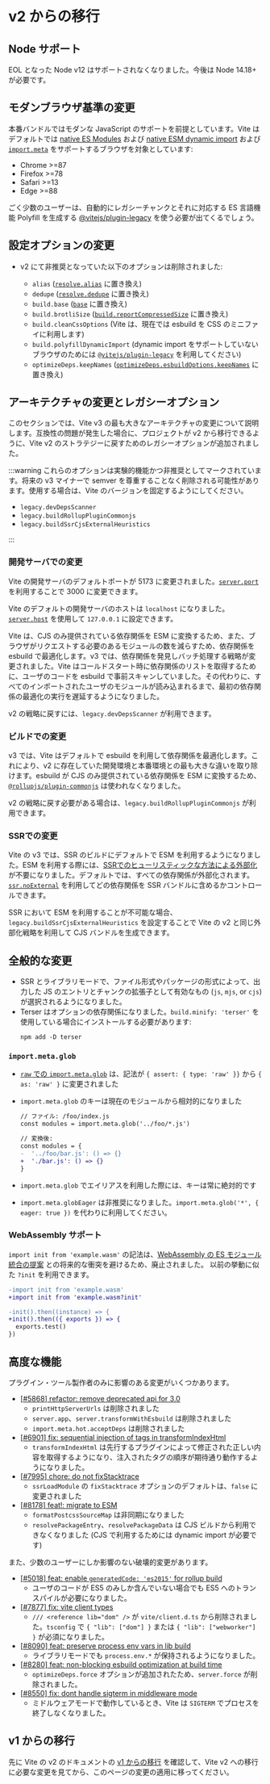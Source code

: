 # v2 からの移行

## Node サポート

EOL となった Node v12 はサポートされなくなりました。今後は Node 14.18+ が必要です。

## モダンブラウザ基準の変更

本番バンドルではモダンな JavaScript のサポートを前提としています。Vite はデフォルトでは [native ES Modules](https://caniuse.com/es6-module) および [native ESM dynamic import](https://caniuse.com/es6-module-dynamic-import) および [`import.meta`](https://caniuse.com/mdn-javascript_statements_import_meta) をサポートするブラウザを対象としています:

- Chrome >=87
- Firefox >=78
- Safari >=13
- Edge >=88

ごく少数のユーザーは、自動的にレガシーチャンクとそれに対応する ES 言語機能 Polyfill を生成する [@vitejs/plugin-legacy](https://github.com/vitejs/vite/tree/main/packages/plugin-legacy) を使う必要が出てくるでしょう。

## 設定オプションの変更

- v2 にて非推奨となっていた以下のオプションは削除されました:

  - `alias` ([`resolve.alias`](../config/shared-options.md#resolve-alias) に置き換え)
  - `dedupe` ([`resolve.dedupe`](../config/shared-options.md#resolve-dedupe) に置き換え)
  - `build.base` ([`base`](../config/shared-options.md#base) に置き換え)
  - `build.brotliSize` ([`build.reportCompressedSize`](../config/build-options.md#build-reportcompressedsize) に置き換え)
  - `build.cleanCssOptions` (Vite は、現在では esbuild を CSS のミニファイに利用します)
  - `build.polyfillDynamicImport` (dynamic import をサポートしていないブラウザのためには [`@vitejs/plugin-legacy`](https://github.com/vitejs/vite/tree/main/packages/plugin-legacy) を利用してください)
  - `optimizeDeps.keepNames` ([`optimizeDeps.esbuildOptions.keepNames`](../config/dep-optimization-options.md#optimizedeps-esbuildoptions) に置き換え)

## アーキテクチャの変更とレガシーオプション

このセクションでは、Vite v3 の最も大きなアーキテクチャの変更について説明します。互換性の問題が発生した場合に、プロジェクトが v2 から移行できるように、Vite v2 のストラテジーに戻すためのレガシーオプションが追加されました。

:::warning
これらのオプションは実験的機能かつ非推奨としてマークされています。将来の v3 マイナーで semver を尊重することなく削除される可能性があります。使用する場合は、Vite のバージョンを固定するようにしてください。

- `legacy.devDepsScanner`
- `legacy.buildRollupPluginCommonjs`
- `legacy.buildSsrCjsExternalHeuristics`

:::

### 開発サーバでの変更

Vite の開発サーバのデフォルトポートが 5173 に変更されました。[`server.port`](../config/server-options.md#server-port) を利用することで 3000 に変更できます。

Vite のデフォルトの開発サーバのホストは `localhost` になりました。[`server.host`](../config/server-options.md#server-host) を使用して `127.0.0.1` に設定できます。

Vite は、CJS のみ提供されている依存関係を ESM に変換するため、また、ブラウザがリクエストする必要のあるモジュールの数を減らすため、依存関係を esbuild で最適化します。v3 では、依存関係を発見しバッチ処理する戦略が変更されました。Vite はコールドスタート時に依存関係のリストを取得するために、ユーザのコードを esbuild で事前スキャンしていました。その代わりに、すべてのインポートされたユーザのモジュールが読み込まれるまで、最初の依存関係の最適化の実行を遅延するようになりました。

v2 の戦略に戻すには、`legacy.devDepsScanner` が利用できます。

### ビルドでの変更

v3 では、Vite はデフォルトで esbuild を利用して依存関係を最適化します。これにより、v2 に存在していた開発環境と本番環境との最も大きな違いを取り除けます。esbuild が CJS のみ提供されている依存関係を ESM に変換するため、[`@rollupjs/plugin-commonjs`](https://github.com/rollup/plugins/tree/master/packages/commonjs) は使われなくなりました。

v2 の戦略に戻す必要がある場合は、`legacy.buildRollupPluginCommonjs` が利用できます。

### SSRでの変更

Vite の v3 では、SSR のビルドにデフォルトで ESM を利用するようになりました。ESM を利用する際には、[SSRでのヒューリスティックな方法による外部化](../guide/ssr.md#外部-ssr)が不要になりました。デフォルトでは、すべての依存関係が外部化されます。[`ssr.noExternal`](../config/ssr-options.md#ssr-noexternal) を利用してどの依存関係を SSR バンドルに含めるかコントロールできます。

SSR において ESM を利用することが不可能な場合、`legacy.buildSsrCjsExternalHeuristics` を設定することで Vite の v2 と同じ外部化戦略を利用して CJS バンドルを生成できます。

## 全般的な変更

- SSR とライブラリモードで、ファイル形式やパッケージの形式によって、出力した JS のエントリとチャンクの拡張子として有効なもの (`js`, `mjs`, or `cjs`) が選択されるようになりました。
- Terser はオプションの依存関係になりました。`build.minify: 'terser'` を使用している場合にインストールする必要があります:
  ```shell
  npm add -D terser
  ```

### `import.meta.glob`

- [`raw` での `import.meta.glob`](features.md#glob-インポートでの形式の変換) は、記法が `{ assert: { type: 'raw' }}` から `{ as: 'raw' }` に変更されました
- `import.meta.glob` のキーは現在のモジュールから相対的になりました

  ```diff
  // ファイル: /foo/index.js
  const modules = import.meta.glob('../foo/*.js')

  // 変換後:
  const modules = {
  -  '../foo/bar.js': () => {}
  +  './bar.js': () => {}
  }
  ```

- `import.meta.glob` でエイリアスを利用した際には、キーは常に絶対的です
- `import.meta.globEager` は非推奨になりました。`import.meta.glob('*', { eager: true })` を代わりに利用してください。

### WebAssembly サポート

`import init from 'example.wasm'` の記法は、[WebAssembly の ES モジュール統合の提案](https://github.com/WebAssembly/esm-integration) との将来的な衝突を避けるため、廃止されました。
以前の挙動に似た `?init` を利用できます。

```diff
-import init from 'example.wasm'
+import init from 'example.wasm?init'

-init().then((instance) => {
+init().then(({ exports }) => {
  exports.test()
})
```

## 高度な機能

プラグイン・ツール製作者のみに影響のある変更がいくつかあります。

- [[#5868] refactor: remove deprecated api for 3.0](https://github.com/vitejs/vite/pull/5868)
  - `printHttpServerUrls` は削除されました
  - `server.app`、`server.transformWithEsbuild` は削除されました
  - `import.meta.hot.acceptDeps` は削除されました
- [[#6901] fix: sequential injection of tags in transformIndexHtml](https://github.com/vitejs/vite/pull/6901)
  - `transformIndexHtml` は先行するプラグインによって修正された正しい内容を取得するようになり、注入されたタグの順序が期待通り動作するようになりました。
- [[#7995] chore: do not fixStacktrace](https://github.com/vitejs/vite/pull/7995)
  - `ssrLoadModule` の `fixStacktrace` オプションのデフォルトは、`false` に変更されました
- [[#8178] feat!: migrate to ESM](https://github.com/vitejs/vite/pull/8178)
  - `formatPostcssSourceMap` は非同期になりました
  - `resolvePackageEntry`、`resolvePackageData` は CJS ビルドから利用できなくなりました (CJS で利用するためには dynamic import が必要です)

また、少数のユーザーにしか影響のない破壊的変更があります。

- [[#5018] feat: enable `generatedCode: 'es2015'` for rollup build](https://github.com/vitejs/vite/pull/5018)
  - ユーザのコードが ES5 のみしか含んでいない場合でも ES5 へのトランスパイルが必要になりました。
- [[#7877] fix: vite client types](https://github.com/vitejs/vite/pull/7877)
  - `/// <reference lib="dom" />` が `vite/client.d.ts` から削除されました。`tsconfig` で `{ "lib": ["dom"] }` または `{ "lib": ["webworker"] }` が必須になりました。
- [[#8090] feat: preserve process env vars in lib build](https://github.com/vitejs/vite/pull/8090)
  - ライブラリモードでも `process.env.*` が保持されるようになりました。
- [[#8280] feat: non-blocking esbuild optimization at build time](https://github.com/vitejs/vite/pull/8280)
  - `optimizeDeps.force` オプションが追加されたため、`server.force` が削除されました。
- [[#8550] fix: dont handle sigterm in middleware mode](https://github.com/vitejs/vite/pull/8550)
  - ミドルウェアモードで動作しているとき、Vite は `SIGTERM` でプロセスを終了しなくなりました。

## v1 からの移行

先に Vite の v2 のドキュメントの [v1 からの移行](https://v2.vitejs.dev/guide/migration.html) を確認して、Vite v2 への移行に必要な変更を見てから、このページの変更の適用に移ってください。
